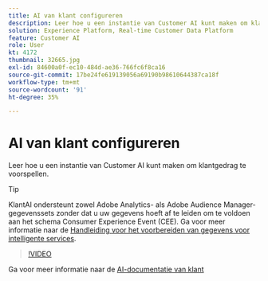 ```yaml
---
title: AI van klant configureren
description: Leer hoe u een instantie van Customer AI kunt maken om klantgedrag te voorspellen.
solution: Experience Platform, Real-time Customer Data Platform
feature: Customer AI
role: User
kt: 4172
thumbnail: 32665.jpg
exl-id: 84600a0f-ec10-484d-ae36-766fc6f8ca16
source-git-commit: 17be24fe619139056a69190b98610644387ca18f
workflow-type: tm+mt
source-wordcount: '91'
ht-degree: 35%

---
```


# AI van klant configureren

Leer hoe u een instantie van Customer AI kunt maken om klantgedrag te voorspellen.

>[!TIP]
>
>KlantAI ondersteunt zowel Adobe Analytics- als Adobe Audience Manager-gegevenssets zonder dat u uw gegevens hoeft af te leiden om te voldoen aan het schema Consumer Experience Event (CEE). Ga voor meer informatie naar de [Handleiding voor het voorbereiden van gegevens voor intelligente services](https://experienceleague.adobe.com/docs/experience-platform/intelligent-services/data-preparation.html).

>[!VIDEO](https://video.tv.adobe.com/v/32665?quality=12&learn=on)

Ga voor meer informatie naar de [AI-documentatie van klant](https://experienceleague.adobe.com/docs/experience-platform/intelligent-services/customer-ai/overview.html)
